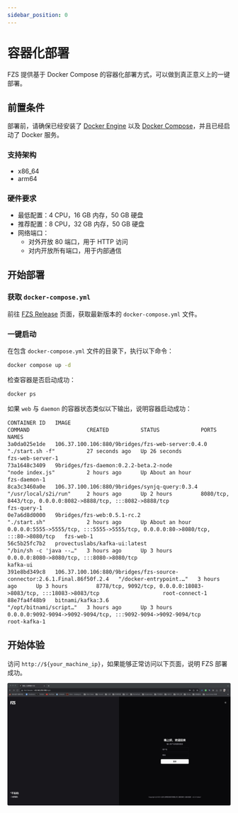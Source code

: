```yaml
---
sidebar_position: 0
---
```


# 容器化部署

FZS 提供基于 Docker Compose 的容器化部署方式，可以做到真正意义上的一键部署。

## 前置条件

部署前，请确保已经安装了 [Docker Engine](https://docs.docker.com/engine/install/) 以及 [Docker Compose](https://docs.docker.com/compose/install/)，并且已经启动了 Docker 服务。

### 支持架构

- x86_64
- arm64

### 硬件要求

- 最低配置：4 CPU，16 GB 内存，50 GB 硬盘
- 推荐配置：8 CPU，32 GB 内存，50 GB 硬盘
- 网络端口：
  - 对外开放 80 端口，用于 HTTP 访问
  - 对内开放所有端口，用于内部通信

## 开始部署

### 获取 `docker-compose.yml`

前往 [FZS Release](/changelog) 页面，获取最新版本的 `docker-compose.yml` 文件。


### 一键启动

在包含 `docker-compose.yml` 文件的目录下，执行以下命令：

```bash
docker compose up -d
```

检查容器是否启动成功：

```bash
docker ps
```

如果 `web` 与 `daemon` 的容器状态类似以下输出，说明容器启动成功：

```
CONTAINER ID   IMAGE                                                                     COMMAND                  CREATED          STATUS             PORTS                                                                              NAMES
3a0da025e1de   106.37.100.106:880/9bridges/fzs-web-server:0.4.0                          "./start.sh -f"          27 seconds ago   Up 26 seconds                                                                                         fzs-web-server-1
73a1648c3409   9bridges/fzs-daemon:0.2.2-beta.2-node                                     "node index.js"          2 hours ago      Up About an hour                                                                                      fzs-daemon-1
8ca3c3460a0e   106.37.100.106:880/9bridges/synjq-query:0.3.4                             "/usr/local/s2i/run"     2 hours ago      Up 2 hours         8080/tcp, 8443/tcp, 0.0.0.0:8082->8888/tcp, :::8082->8888/tcp                      fzs-query-1
0e7a6d8d0000   9bridges/fzs-web:0.5.1-rc.2                                               "./start.sh"             2 hours ago      Up About an hour   0.0.0.0:5555->5555/tcp, :::5555->5555/tcp, 0.0.0.0:80->8080/tcp, :::80->8080/tcp   fzs-web-1
56c5b25fc7b2   provectuslabs/kafka-ui:latest                                             "/bin/sh -c 'java --…"   3 hours ago      Up 3 hours         0.0.0.0:8080->8080/tcp, :::8080->8080/tcp                                          kafka-ui
391e8bd349c8   106.37.100.106:880/9bridges/fzs-source-connector:2.6.1.Final.86f50f.2.4   "/docker-entrypoint.…"   3 hours ago      Up 3 hours         8778/tcp, 9092/tcp, 0.0.0.0:18083->8083/tcp, :::18083->8083/tcp                    root-connect-1
88e7fa4f48b9   bitnami/kafka:3.6                                                         "/opt/bitnami/script…"   3 hours ago      Up 3 hours         0.0.0.0:9092-9094->9092-9094/tcp, :::9092-9094->9092-9094/tcp                      root-kafka-1
```

## 开始体验

访问 `http://${your_machine_ip}`，如果能够正常访问以下页面，说明 FZS 部署成功。

![login-page](/img/screenshots/login.jpg)
